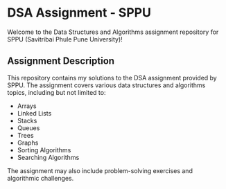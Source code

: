  # DSA Assignment - SPPU

Welcome to the Data Structures and Algorithms assignment repository for SPPU (Savitribai Phule Pune University)!

## Assignment Description

This repository contains my solutions to the DSA assignment provided by SPPU. The assignment covers various data structures and algorithms topics, including but not limited to:

- Arrays
- Linked Lists
- Stacks
- Queues
- Trees
- Graphs
- Sorting Algorithms
- Searching Algorithms

The assignment may also include problem-solving exercises and algorithmic challenges.
